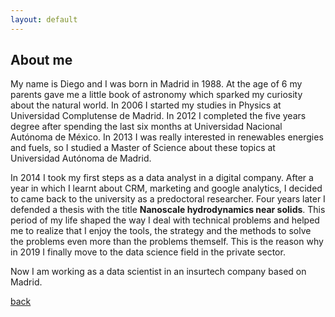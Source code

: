 ```yaml
---
layout: default
---
```


## About me

My name is Diego and I was born in Madrid in 1988. At the age of 6 my parents gave me a little book of astronomy which sparked my curiosity about the natural world. In 2006 I started my studies in Physics at Universidad Complutense de Madrid. In 2012 I completed the five years degree after spending the last six months at Universidad Nacional Autónoma de México. In 2013 I was really interested in renewables energies and fuels, so I studied a Master of Science about these topics at Universidad Autónoma de Madrid. 

In 2014 I took my first steps as a data analyst in a digital company. After a year in which I learnt about CRM, marketing and google analytics, I decided to came back to the university as a predoctoral researcher. Four years later I defended a thesis with the title __Nanoscale hydrodynamics near solids__.  This period of my life shaped the way I deal with technical problems and helped me to realize that I enjoy the tools, the strategy and the methods to solve the problems even more than the problems themself. This is the reason why in 2019 I finally move to the data science field in the private sector.

Now I am working as a data scientist in an insurtech company based on Madrid. 


[back](./)
